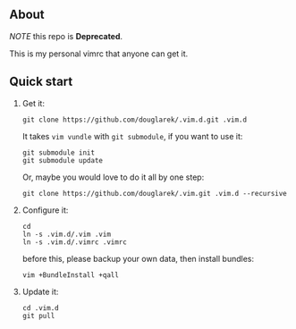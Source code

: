 ## About

*NOTE* this repo is **Deprecated**.

This is my personal vimrc that anyone can get it.

## Quick start

1. Get it:

     ```
     git clone https://github.com/douglarek/.vim.d.git .vim.d
     ```
     It takes `vim vundle` with `git submodule`, if you want to use it:

     ```
     git submodule init
     git submodule update
     ```
     Or, maybe you would love to do it all by one step:
     ```
     git clone https://github.com/douglarek/.vim.git .vim.d --recursive
     ```

2. Configure it:

    ```
    cd
    ln -s .vim.d/.vim .vim
    ln -s .vim.d/.vimrc .vimrc
    ```
    before this, please backup your own data, then install bundles:
    ```
    vim +BundleInstall +qall
    ```

3. Update it:

    ```
    cd .vim.d
    git pull
    ```
